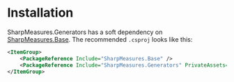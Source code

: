 # Installation

SharpMeasures.Generators has a soft dependency on [SharpMeasures.Base](https://www.nuget.org/pacakages/SharpMeasures.Base/). The recommended `.csproj` looks like this:

``` XML
<ItemGroup>
    <PackageReference Include="SharpMeasures.Base" />
    <PackageReference Include="SharpMeasures.Generators" PrivateAssets="all" />
</ItemGroup>
```
